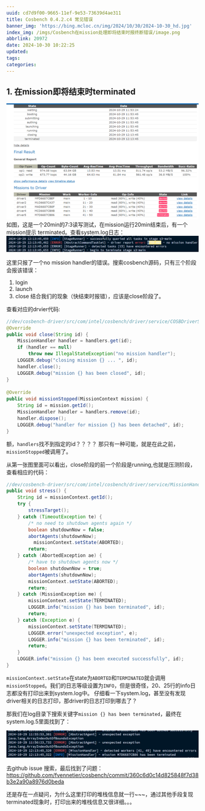 ```yaml
---
uuid: cd7d9f00-9665-11ef-9e53-73639d4ae311
title: Cosbench 0.4.2.c4 常见错误
banner_img: 'https://bing.mcloc.cn/img/2024/10/30/2024-10-30_hd.jpg'
index_img: /imgs/Cosbench在mission处理即将结束时报终断错误/image.png
abbrlink: 20972
date: 2024-10-30 10:22:25
updated:
tags:
categories:
---
```


## 1. 在mission即将结束时terminated
![ cosbench web 错误信息](../imgs/Cosbench在mission处理即将结束时报终断错误/image.png)
如图，这是一个20min的7:3读写测试，在mission运行20min结束后，有一个mission提示 terminated。查看system.log日志：
![system.log错误日志](../imgs/Cosbench在mission处理即将结束时报终断错误/image-1.png)

这里只报了一个no mission handler的错误。搜索cosbench源码，只有三个阶段会报该错误：
1. login
2. launch
3. close
结合我们的现象（快结束时报错），应该是close阶段了。

查看对应的drvier代码:
```java
//dev/cosbench-driver/src/com/intel/cosbench/driver/service/COSBDriverService.java
@Override
public void close(String id) {
    MissionHandler handler = handlers.get(id);
    if (handler == null)
        throw new IllegalStateException("no mission handler");
    LOGGER.debug("closing mission {} ... ", id);
    handler.close();
    LOGGER.debug("mission {} has been closed", id);
}

@Override
public void missionStopped(MissionContext mission) {
    String id = mission.getId();
    MissionHandler handler = handlers.remove(id);
    handler.dispose();
    LOGGER.debug("handler for mission {} has been detached", id);
}
```
额，`handlers`找不到指定的id？？？？ 那只有一种可能，就是在此之前，`missionStopped`被调用了。

从第一张图里面可以看出，close阶段的前一个阶段是running,也就是压测阶段，查看相应的代码：
```java
//dev/cosbench-driver/src/com/intel/cosbench/driver/service/MissionHandler.java
public void stress() {
    String id = missionContext.getId();
    try {
        stressTarget();
    } catch (TimeoutException te) {
        /* no need to shutdown agents again */
        boolean shutdownNow = false;
        abortAgents(shutdownNow);
          missionContext.setState(ABORTED);
        return;
    } catch (AbortedException ae) {
        /* have to shutdown agents now */
        boolean shutdownNow = true;
        abortAgents(shutdownNow);
        missionContext.setState(ABORTED);
        return;
    } catch (MissionException me) {
        missionContext.setState(TERMINATED);
        LOGGER.info("mission {} has been terminated", id);
        return;
    } catch (Exception e) {
        missionContext.setState(TERMINATED);
        LOGGER.error("unexpected exception", e);
        LOGGER.info("mission {} has been terminated", id);
        return;
    }
    LOGGER.info("mission {} has been executed successfully", id);
}
```
`missionContext.setState`在state为`ABORTED`和`TERMINATED`就会调用`missionStopped`。我们的日志等级设置为`INFO`，但是很奇怪，20、25行的info日志都没有打印出来到system.log中。
仔细看一下system.log，甚至没有发现driver相关的日志打印，那driver的日志打印到哪去了？

那我们在log目录下搜索关键字`mission {} has been terminated`，最终在system.log.5里面找到了：

![mission {} has been terminated](../imgs/Cosbench在mission处理即将结束时报终断错误/image-2.png)

去github issue 搜索，最后找到了问题：https://github.com/fvennetier/cosbench/commit/360c6d0c14d825848f7d38b3e2a90a8976d0beda

还是存在一点疑问，为什么这里打印的堆栈信息就一行~~~，通过其他手段复现terminated现象时，打印出来的堆栈信息又很详细。。。
